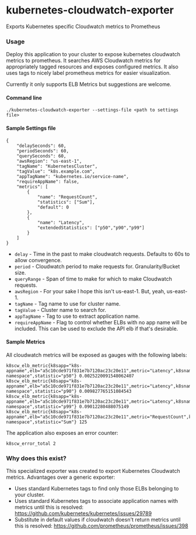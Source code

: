 # kubernetes-cloudwatch-exporter

Exports Kubernetes specific Cloudwatch metrics to Prometheus

### Usage

Deploy this application to your cluster to expose kubernetes cloudwatch metrics to prometheus.  It searches AWS Cloudwatch metrics for appropriately tagged resources and exposes configured metrics.  It also uses tags to nicely label prometheus metrics for easier visualization.

Currently it only supports ELB Metrics but suggestions are welcome.

#### Command line 

`./kubernetes-cloudwatch-exporter --settings-file <path to settings file>`

#### Sample Settings file

```
{
    "delaySeconds": 60,
    "periodSeconds": 60,
    "querySeconds": 60,
    "awsRegion": "us-east-1",
    "tagName": "KubernetesCluster",
    "tagValue": "k8s.example.com",
    "appTagName": "kubernetes.io/service-name",
    "requireAppName": false,
    "metrics": [
        {
            "name": "RequestCount",
            "statistics": ["Sum"],
            "default": 0
        },
        {
            "name": "Latency",
            "extendedStatistics": ["p50","p90","p99"]
        }
    ]
}
```

- `delay` - Time in the past to make cloudwatch requests.  Defaults to 60s to allow convergence.
- `period` - Cloudwatch period to make requests for.  Granularity/Bucket size.
- `queryRange` - Span of time to make for which to make Cloudwatch requests.
- `awsRegion` - For your sake I hope this isn't us-east-1. But, yeah, us-east-1.
- `tagName` - Tag name to use for cluster name.
- `tagValue` - Cluster name to search for.
- `appTagName` - Tag to use to extract application name.
- `requireAppName` - Flag to control whether ELBs with no app name will be included.  This can be used to exclude the API elb if that's desirable.

#### Sample Metrics

All cloudwatch metrics will be exposed as gauges with the following labels:

```
k8scw_elb_metric{k8sapp="k8s-appname",elb="a5c10cde971f831e7b7120ac23c20e11",metric="Latency",k8snamespace="k8s-namespace",statistic="p50"} 0.0025220091548062407
k8scw_elb_metric{k8sapp="k8s-appname",elb="a5c10cde971f831e7b7120ac23c20e11",metric="Latency",k8snamespace="k8s-namespace",statistic="p90"} 0.009827765151084543
k8scw_elb_metric{k8sapp="k8s-appname",elb="a5c10cde971f831e7b7120ac23c20e11",metric="Latency",k8snamespace="k8s-namespace",statistic="p99"} 0.09012280488075149
k8scw_elb_metric{k8sapp="k8s-appname",elb="a5c10cde971f831e7b7120ac23c20e11",metric="RequestCount",k8snamespace="k8s-namespace",statistic="Sum"} 125
```

The application also exposes an error counter:

```
k8scw_error_total 2
```

### Why does this exist?

This specialized exporter was created to export Kubernetes Cloudwatch metrics.  Advantages over a generic exporter:

- Uses standard Kubernetes tags to find only those ELBs belonging to your cluster.
- Uses standard Kubernetes tags to associate application names with metrics until this is resolved:  https://github.com/kubernetes/kubernetes/issues/29789
- Substitute in default values if cloudwatch doesn't return metrics until this is resolved:  https://github.com/prometheus/prometheus/issues/398